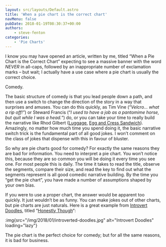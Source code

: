 ```yaml
---
layout: src/layouts/Default.astro
title: 'When a pie chart is the correct chart'
navMenu: false
pubDate: 2018-01-19T08:30:37+00:00
authors:
    - steve-fenton
categories:
    - 'Pie Charts'
---
```


I know you may have opened an article, written by me, titled “When a Pie Chart is the Correct Chart” expecting to see a massive banner with the word *NEVER* in all-caps, followed by an inappropriate number of exclamation marks – but wait; I actually have a use case where a pie chart is usually the correct choice.

Comedy.

The basic structure of comedy is that you lead people down a path, and then use a switch to change the direction of the story in a way that surprises and amuses. You can do this quickly, as Tim Vine (“*Velcro… what a rip off!”*) or Steward Francis (“*I used to have a job as a pantomime horse, but quit while I was a head.*“) do, or you can take your time to really build the narrative like Rhod Gilbert ([Luggage](https://youtu.be/OISGykO6Z7U), [Egg and Cress Sandwich](https://youtu.be/Oe8_lKW9bFU)). Amazingly, no matter how much time you spend doing it, the basic narrative switch trick is the fundamental part of all good jokes. I won’t comment on the class of jokes that dispense with this in favour of bluster.

So why are pie charts good for comedy? For exactly the same reasons they are bad for information. You need to interpret a pie chart. You won’t notice this, because they are so common you will be doing it every time you see one. For most people this is daily. The time it takes to read the title, observe the segments, compare their size, and read the key to find out what the segments represent is all good comedic narrative building. By the time you “get the pie chart”, you have made a number of assumptions shaped by your own bias.

If you were to use a proper chart, the answer would be apparent too quickly. It just wouldn’t be as funny. You can make jokes out of other charts, but pie charts are just naturals. Here is a great example from [Introvert Doodles](http://introvertdoodles.com/), titled “[Honestly Though](http://introvertdoodles.com/comic/honestly-though/)“:

:img{src="/img/2018/01/introverted-doodles.jpg" alt="Introvert Doodles" loading="lazy"}

The pie chart is the perfect choice for comedy; but for all the same reasons, it is bad for business.